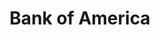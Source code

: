 ---
layout: tradeline
card: card-bankamerica-cash.png
title: Bank of America
credit_limit: $7,500
date_open: 2013
balance: 0%
statement_date: 3rd
slots_available: 1
price: $300
categories: 
- personal
- open
---